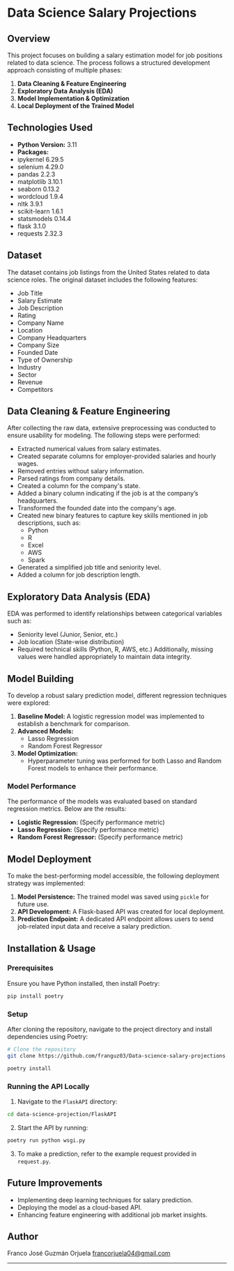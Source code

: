 # Data Science Salary Projections

## Overview
This project focuses on building a salary estimation model for job positions related to data science. The process follows a structured development approach consisting of multiple phases:

1. **Data Cleaning & Feature Engineering**
2. **Exploratory Data Analysis (EDA)**
3. **Model Implementation & Optimization**
4. **Local Deployment of the Trained Model**

## Technologies Used
- **Python Version:** 3.11
- **Packages:**
- ipykernel 6.29.5
- selenium 4.29.0
- pandas 2.2.3
- matplotlib 3.10.1
- seaborn 0.13.2
- wordcloud 1.9.4
- nltk 3.9.1
- scikit-learn 1.6.1
- statsmodels 0.14.4
- flask 3.1.0
- requests 2.32.3

## Dataset
The dataset contains job listings from the United States related to data science roles. The original dataset includes the following features:

- Job Title
- Salary Estimate
- Job Description
- Rating
- Company Name
- Location
- Company Headquarters
- Company Size
- Founded Date
- Type of Ownership
- Industry
- Sector
- Revenue
- Competitors

## Data Cleaning & Feature Engineering
After collecting the raw data, extensive preprocessing was conducted to ensure usability for modeling. The following steps were performed:

- Extracted numerical values from salary estimates.
- Created separate columns for employer-provided salaries and hourly wages.
- Removed entries without salary information.
- Parsed ratings from company details.
- Created a column for the company's state.
- Added a binary column indicating if the job is at the company’s headquarters.
- Transformed the founded date into the company's age.
- Created new binary features to capture key skills mentioned in job descriptions, such as:
  - Python
  - R
  - Excel
  - AWS
  - Spark
- Generated a simplified job title and seniority level.
- Added a column for job description length.

## Exploratory Data Analysis (EDA)
EDA was performed to identify relationships between categorical variables such as:
- Seniority level (Junior, Senior, etc.)
- Job location (State-wise distribution)
- Required technical skills (Python, R, AWS, etc.)
Additionally, missing values were handled appropriately to maintain data integrity.

## Model Building
To develop a robust salary prediction model, different regression techniques were explored:

1. **Baseline Model:** A logistic regression model was implemented to establish a benchmark for comparison.
2. **Advanced Models:**
   - Lasso Regression
   - Random Forest Regressor
3. **Model Optimization:**
   - Hyperparameter tuning was performed for both Lasso and Random Forest models to enhance their performance.

### Model Performance
The performance of the models was evaluated based on standard regression metrics. Below are the results:

- **Logistic Regression:** (Specify performance metric)
- **Lasso Regression:** (Specify performance metric)
- **Random Forest Regressor:** (Specify performance metric)

## Model Deployment
To make the best-performing model accessible, the following deployment strategy was implemented:

1. **Model Persistence:** The trained model was saved using `pickle` for future use.
2. **API Development:** A Flask-based API was created for local deployment.
3. **Prediction Endpoint:** A dedicated API endpoint allows users to send job-related input data and receive a salary prediction.

## Installation & Usage
### Prerequisites
Ensure you have Python installed, then install Poetry:

```sh
pip install poetry
```

### Setup
After cloning the repository, navigate to the project directory and install dependencies using Poetry:

```sh
# Clone the repository
git clone https://github.com/franguz03/Data-science-salary-projections.git

poetry install
```

### Running the API Locally
1. Navigate to the `FlaskAPI` directory:
```sh
cd data-science-projection/FlaskAPI
```
2. Start the API by running:
```sh
poetry run python wsgi.py
```
3. To make a prediction, refer to the example request provided in `request.py`.

## Future Improvements
- Implementing deep learning techniques for salary prediction.
- Deploying the model as a cloud-based API.
- Enhancing feature engineering with additional job market insights.

## Author
Franco José Guzmán Orjuela
francorjuela04@gmail.com


---


